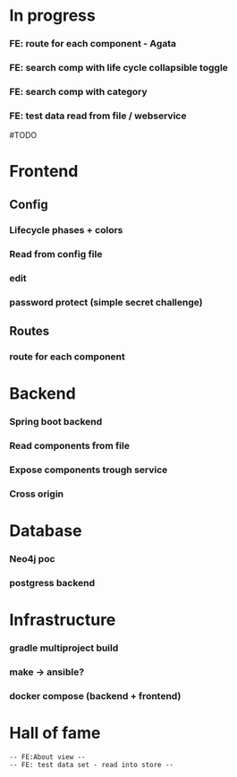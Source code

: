 # In progress
### FE: route for each component - Agata
### FE: search comp with life cycle collapsible toggle
### FE: search comp with category 
### FE: test data read from file / webservice

#TODO

# Frontend
## Config 
### Lifecycle phases + colors
### Read from config file
### edit
### password protect (simple secret challenge)
## Routes
### route for each component

# Backend
### Spring boot backend
### Read components from file
### Expose components trough service
### Cross origin

# Database
### Neo4j poc
### postgress backend

# Infrastructure
### gradle multiproject build
### make -> ansible?
### docker compose (backend + frontend)


# Hall of fame
    -- FE:About view --
    -- FE: test data set - read into store --